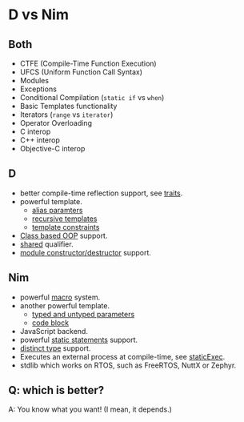 # D vs Nim

## Both

* CTFE (Compile-Time Function Execution)
* UFCS (Uniform Function Call Syntax)
* Modules
* Exceptions
* Conditional Compilation (`static if` vs `when`)
* Basic Templates functionality
* Iterators (`range` vs `iterator`)
* Operator Overloading
* C interop
* C++ interop
* Objective-C interop

## D

* better compile-time reflection support, see [traits](https://dlang.org/spec/traits.html).
* powerful template.
  * [alias paramters](https://dlang.org/spec/template.html#aliasparameters)
  * [recursive templates](https://dlang.org/spec/template.html#recursive_templates)
  * [template constraints](https://dlang.org/spec/template.html#template_constraints)
* [Class based OOP](https://dlang.org/spec/class.html) support.
* [shared](https://dlang.org/spec/const3.html#shared) qualifier.
* [module constructor/destructor](https://dlang.org/spec/module.html#staticorder) support.

## Nim

* powerful [macro](https://nim-lang.org/docs/manual.html#macros) system.
* another powerful template.
  * [typed and untyped parameters](https://nim-lang.org/docs/manual.html#templates-typed-vs-untyped-parameters)
  * [code block](https://nim-lang.org/docs/manual.html#templates-passing-a-code-block-to-a-template)
* JavaScript backend.
* powerful [static statements](https://nim-lang.org/docs/manual.html#statements-and-expressions-static-statementslashexpression) support.
* [distinct type](https://nim-lang.org/docs/manual.html#types-distinct-type) support.
* Executes an external process at compile-time, see [staticExec](https://nim-lang.org/docs/system.html#staticExec,string,string,string).
* stdlib which works on RTOS, such as FreeRTOS, NuttX or Zephyr.

## Q: which is better?

A: You know what you want! (I mean, it depends.)
